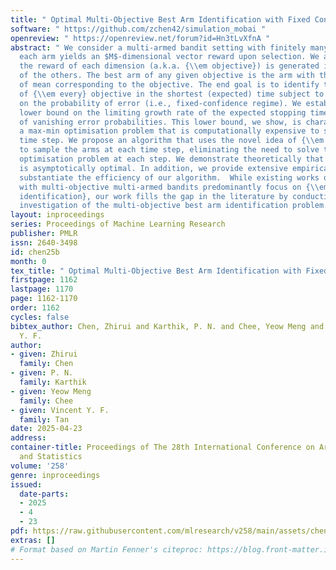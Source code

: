 ```yaml
---
title: " Optimal Multi-Objective Best Arm Identification with Fixed Confidence "
software: " https://github.com/zchen42/simulation_mobai "
openreview: " https://openreview.net/forum?id=Hn3tLvXfnA "
abstract: " We consider a multi-armed bandit setting with finitely many arms, in which
  each arm yields an $M$-dimensional vector reward upon selection. We assume that
  the reward of each dimension (a.k.a. {\\em objective}) is generated independently
  of the others. The best arm of any given objective is the arm with the largest component
  of mean corresponding to the objective. The end goal is to identify the best arm
  of {\\em every} objective in the shortest (expected) time subject to an upper bound
  on the probability of error (i.e., fixed-confidence regime). We establish a problem-dependent
  lower bound on the limiting growth rate of the expected stopping time, in the limit
  of vanishing error probabilities. This lower bound, we show, is characterised by
  a max-min optimisation problem that is computationally expensive to solve at each
  time step. We propose an algorithm that uses the novel idea of {\\em surrogate proportions}
  to sample the arms at each time step, eliminating the need to solve the max-min
  optimisation problem at each step. We demonstrate theoretically that our algorithm
  is asymptotically optimal. In addition, we provide extensive empirical studies to
  substantiate the efficiency of our algorithm.  While existing works on pure exploration
  with multi-objective multi-armed bandits predominantly focus on {\\em Pareto front
  identification}, our work fills the gap in the literature by conducting a formal
  investigation of the multi-objective best arm identification problem. "
layout: inproceedings
series: Proceedings of Machine Learning Research
publisher: PMLR
issn: 2640-3498
id: chen25b
month: 0
tex_title: " Optimal Multi-Objective Best Arm Identification with Fixed Confidence "
firstpage: 1162
lastpage: 1170
page: 1162-1170
order: 1162
cycles: false
bibtex_author: Chen, Zhirui and Karthik, P. N. and Chee, Yeow Meng and Tan, Vincent
  Y. F.
author:
- given: Zhirui
  family: Chen
- given: P. N.
  family: Karthik
- given: Yeow Meng
  family: Chee
- given: Vincent Y. F.
  family: Tan
date: 2025-04-23
address:
container-title: Proceedings of The 28th International Conference on Artificial Intelligence
  and Statistics
volume: '258'
genre: inproceedings
issued:
  date-parts:
  - 2025
  - 4
  - 23
pdf: https://raw.githubusercontent.com/mlresearch/v258/main/assets/chen25b/chen25b.pdf
extras: []
# Format based on Martin Fenner's citeproc: https://blog.front-matter.io/posts/citeproc-yaml-for-bibliographies/
---
```

